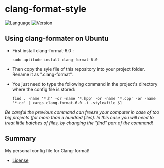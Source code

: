 # clang-format-style
![Language](https://img.shields.io/badge/Language-C%2B%2B-brightgreen.svg)
[![Version](https://img.shields.io/badge/clang--format%20version-6.0-orange.svg)](https://releases.llvm.org/6.0.0/tools/clang/docs/ClangFormatStyleOptions.html)

## Using clang-formater on Ubuntu
 - First install clang-format-6.0 :
            
       sudo aptitude install clang-format-6.0

 - Then copy the syle file of this repository into your project folder. Rename it as ".clang-format".
 - You just need to type the following command in the project's directory where the config file is stored:
 
       find . -name '*.h' -or -name '*.hpp' -or -name '*.cpp' -or -name '*.cc' | xargs clang-format-6.0 -i -style=file $1
 
*Be careful the previous command can freeze your computer in case of too big projects (for more than a hundred files). In this case you will need to treat little batches of files, by changing the "find" part of the command!*


## Summary
My personal config file for Clang-format!

 - [License](LICENSE)
